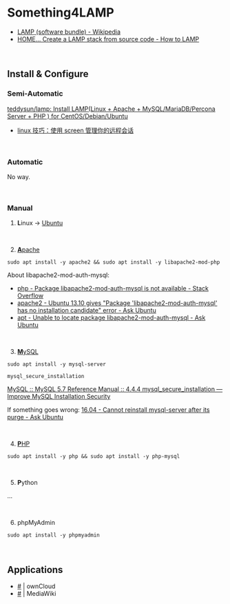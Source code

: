 # Something4LAMP

- [LAMP (software bundle) - Wikipedia](https://en.wikipedia.org/wiki/LAMP_(software_bundle))
- [HOME... Create a LAMP stack from source code - How to LAMP](http://howtolamp.com/)

<br/>

## Install & Configure

### Semi-Automatic

[teddysun/lamp: Install LAMP(Linux + Apache + MySQL/MariaDB/Percona Server + PHP ) for CentOS/Debian/Ubuntu](//github.com/teddysun/lamp)

- [linux 技巧：使用 screen 管理你的远程会话](https://www.ibm.com/developerworks/cn/linux/l-cn-screen/)

<br/>

### Automatic

No way.

<br/>

### Manual

1. **L**inux -> [Ubuntu]((//github.com/pzhlkj6612/Something4Ubuntu-Desktop-1604-LTS/tree/HEAD/Tweak-My-Own-Ubuntu))

<br/>

2. [**A**pache](./Configurations/apache.md)

```shell
sudo apt install -y apache2 && sudo apt install -y libapache2-mod-php
```

About libapache2-mod-auth-mysql:

- [php - Package libapache2-mod-auth-mysql is not available - Stack Overflow](https://stackoverflow.com/questions/20458641/package-libapache2-mod-auth-mysql-is-not-available)
- [apache2 - Ubuntu 13.10 gives &quot;Package &#39;libapache2-mod-auth-mysql&#39; has no installation candidate&quot; error - Ask Ubuntu](https://askubuntu.com/questions/365061/ubuntu-13-10-gives-package-libapache2-mod-auth-mysql-has-no-installation-cand)
- [apt - Unable to locate package libapache2-mod-auth-mysql - Ask Ubuntu](https://askubuntu.com/questions/716577/unable-to-locate-package-libapache2-mod-auth-mysql)

<br/>

3. [**M**ySQL](//github.com/pzhlkj6612/Something4SQL/tree/HEAD/MySQL)

```shell
sudo apt install -y mysql-server
```

```shell
mysql_secure_installation
```

[MySQL :: MySQL 5.7 Reference Manual :: 4.4.4 mysql_secure_installation — Improve MySQL Installation Security](https://dev.mysql.com/doc/refman/5.7/en/mysql-secure-installation.html)

If something goes wrong: [16.04 - Cannot reinstall mysql-server after its purge - Ask Ubuntu](https://askubuntu.com/questions/763534/cannot-reinstall-mysql-server-after-its-purge/763623)

<br/>

4. [**P**HP](./Configurations/php.md)

```shell
sudo apt install -y php && sudo apt install -y php-mysql
```

<br/>

5. **P**ython

...

<br/>

6. phpMyAdmin

```shell
sudo apt install -y phpmyadmin
```

<br/>

## Applications

- [#](./Applications/owncloud.md) | ownCloud
- [#](./Applications/mediawiki.md) | MediaWiki
